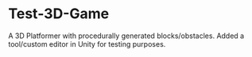 # Test-3D-Game

A 3D Platformer with procedurally generated blocks/obstacles.
Added a tool/custom editor in Unity for testing purposes.
